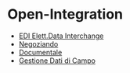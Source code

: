 # Open-Integration
- [EDI Elett.Data Interchange](Documentazione%20SmeUP/GLO/000100/ED/_sidebar.md)
- [Negoziando](Documentazione%20SmeUP/GLO/000100/NG/_sidebar.md)
- [Documentale](Documentazione%20SmeUP/GLO/000100/OD/_sidebar.md)
- [Gestione Dati di Campo](Documentazione%20SmeUP/GLO/000100/PH/_sidebar.md)
